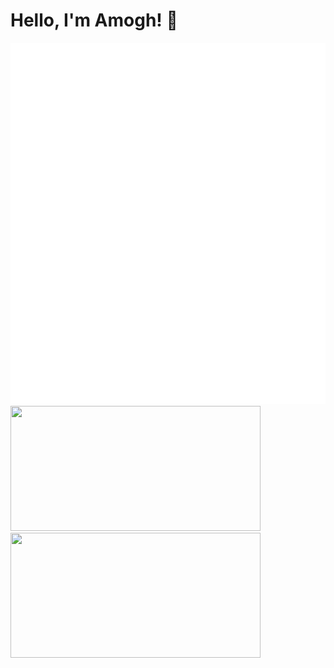 # Hello, I'm Amogh! 👋

<img src="github-metrics.svg" alt="Amogh's Metrics" style="width:800px;"/>

<div style="display: flex; flex-direction: row; align-items: center;">
  <div style="display: flex; flex-direction: column;">
    <a href="https://github.com/MiscGuild/discord">
      <img height=200 align="" src="https://github-readme-stats.vercel.app/api/pin/?username=MiscGuild&repo=discord&theme=transparent&hide_border=true" style="width: 400px;" />
    </a>
    <a href="https://github.com/MiscGuild/PlayerRecruiter">
      <img height=200 align="wrap" src="https://github-readme-stats.vercel.app/api/pin/?username=MiscGuild&repo=PlayerRecruiter&theme=transparent&hide_border=true" style="width: 400px;" />
    </a>
  </div>
</div>

